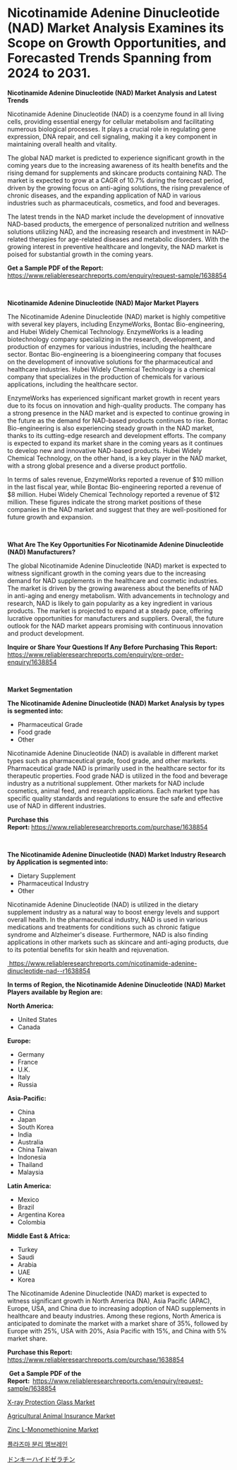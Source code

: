 <p><h1>Nicotinamide Adenine Dinucleotide (NAD) Market Analysis Examines its Scope on Growth Opportunities, and Forecasted Trends Spanning from 2024 to 2031.</h1></p><p><strong>Nicotinamide Adenine Dinucleotide (NAD) Market Analysis and Latest Trends</strong></p>
<p><p>Nicotinamide Adenine Dinucleotide (NAD) is a coenzyme found in all living cells, providing essential energy for cellular metabolism and facilitating numerous biological processes. It plays a crucial role in regulating gene expression, DNA repair, and cell signaling, making it a key component in maintaining overall health and vitality.</p><p>The global NAD market is predicted to experience significant growth in the coming years due to the increasing awareness of its health benefits and the rising demand for supplements and skincare products containing NAD. The market is expected to grow at a CAGR of 10.7% during the forecast period, driven by the growing focus on anti-aging solutions, the rising prevalence of chronic diseases, and the expanding application of NAD in various industries such as pharmaceuticals, cosmetics, and food and beverages.</p><p>The latest trends in the NAD market include the development of innovative NAD-based products, the emergence of personalized nutrition and wellness solutions utilizing NAD, and the increasing research and investment in NAD-related therapies for age-related diseases and metabolic disorders. With the growing interest in preventive healthcare and longevity, the NAD market is poised for substantial growth in the coming years.</p></p>
<p><strong>Get a Sample PDF of the Report:&nbsp;</strong> <a href="https://www.reliableresearchreports.com/enquiry/request-sample/1638854">https://www.reliableresearchreports.com/enquiry/request-sample/1638854</a></p>
<p>&nbsp;</p>
<p><strong>Nicotinamide Adenine Dinucleotide (NAD) Major Market Players</strong></p>
<p><p>The Nicotinamide Adenine Dinucleotide (NAD) market is highly competitive with several key players, including EnzymeWorks, Bontac Bio-engineering, and Hubei Widely Chemical Technology. EnzymeWorks is a leading biotechnology company specializing in the research, development, and production of enzymes for various industries, including the healthcare sector. Bontac Bio-engineering is a bioengineering company that focuses on the development of innovative solutions for the pharmaceutical and healthcare industries. Hubei Widely Chemical Technology is a chemical company that specializes in the production of chemicals for various applications, including the healthcare sector.</p><p>EnzymeWorks has experienced significant market growth in recent years due to its focus on innovation and high-quality products. The company has a strong presence in the NAD market and is expected to continue growing in the future as the demand for NAD-based products continues to rise. Bontac Bio-engineering is also experiencing steady growth in the NAD market, thanks to its cutting-edge research and development efforts. The company is expected to expand its market share in the coming years as it continues to develop new and innovative NAD-based products. Hubei Widely Chemical Technology, on the other hand, is a key player in the NAD market, with a strong global presence and a diverse product portfolio.</p><p>In terms of sales revenue, EnzymeWorks reported a revenue of $10 million in the last fiscal year, while Bontac Bio-engineering reported a revenue of $8 million. Hubei Widely Chemical Technology reported a revenue of $12 million. These figures indicate the strong market positions of these companies in the NAD market and suggest that they are well-positioned for future growth and expansion.</p></p>
<p>&nbsp;</p>
<p><strong>What Are The Key Opportunities For Nicotinamide Adenine Dinucleotide (NAD) Manufacturers?</strong></p>
<p><p>The global Nicotinamide Adenine Dinucleotide (NAD) market is expected to witness significant growth in the coming years due to the increasing demand for NAD supplements in the healthcare and cosmetic industries. The market is driven by the growing awareness about the benefits of NAD in anti-aging and energy metabolism. With advancements in technology and research, NAD is likely to gain popularity as a key ingredient in various products. The market is projected to expand at a steady pace, offering lucrative opportunities for manufacturers and suppliers. Overall, the future outlook for the NAD market appears promising with continuous innovation and product development.</p></p>
<p><strong>Inquire or Share Your Questions If Any Before Purchasing This Report:</strong> <a href="https://www.reliableresearchreports.com/enquiry/pre-order-enquiry/1638854">https://www.reliableresearchreports.com/enquiry/pre-order-enquiry/1638854</a></p>
<p>&nbsp;</p>
<p><strong>Market Segmentation</strong></p>
<p><strong>The Nicotinamide Adenine Dinucleotide (NAD) Market Analysis by types is segmented into:</strong></p>
<p><ul><li>Pharmaceutical Grade</li><li>Food grade</li><li>Other</li></ul></p>
<p><p>Nicotinamide Adenine Dinucleotide (NAD) is available in different market types such as pharmaceutical grade, food grade, and other markets. Pharmaceutical grade NAD is primarily used in the healthcare sector for its therapeutic properties. Food grade NAD is utilized in the food and beverage industry as a nutritional supplement. Other markets for NAD include cosmetics, animal feed, and research applications. Each market type has specific quality standards and regulations to ensure the safe and effective use of NAD in different industries.</p></p>
<p><strong>Purchase this Report:&nbsp;</strong><a href="https://www.reliableresearchreports.com/purchase/1638854">https://www.reliableresearchreports.com/purchase/1638854</a></p>
<p>&nbsp;</p>
<p><strong>The Nicotinamide Adenine Dinucleotide (NAD) Market Industry Research by Application is segmented into:</strong></p>
<p><ul><li>Dietary Supplement</li><li>Pharmaceutical Industry</li><li>Other</li></ul></p>
<p><p>Nicotinamide Adenine Dinucleotide (NAD) is utilized in the dietary supplement industry as a natural way to boost energy levels and support overall health. In the pharmaceutical industry, NAD is used in various medications and treatments for conditions such as chronic fatigue syndrome and Alzheimer's disease. Furthermore, NAD is also finding applications in other markets such as skincare and anti-aging products, due to its potential benefits for skin health and rejuvenation.</p></p>
<p><a href="https://www.reliableresearchreports.com/nicotinamide-adenine-dinucleotide-nad--r1638854">&nbsp;https://www.reliableresearchreports.com/nicotinamide-adenine-dinucleotide-nad--r1638854</a></p>
<p><strong>In terms of Region, the Nicotinamide Adenine Dinucleotide (NAD) Market Players available by Region are:</strong></p>
<p>
    <p> <strong> North America: </strong>
        <ul>
            <li>United States</li>
            <li>Canada</li>
        </ul>
        </p> 
    <p> <strong> Europe: </strong>
        <ul>
            <li>Germany</li>
            <li>France</li>
            <li>U.K.</li>
            <li>Italy</li>
            <li>Russia</li>
        </ul>
        </p> 
    <p> <strong> Asia-Pacific: </strong>
        <ul>
            <li>China</li>
            <li>Japan</li>
            <li>South Korea</li>
            <li>India</li>
            <li>Australia</li>
            <li>China Taiwan</li>
            <li>Indonesia</li>
            <li>Thailand</li>
            <li>Malaysia</li>
        </ul>
        </p> 
    <p> <strong> Latin America: </strong>
        <ul>
            <li>Mexico</li>
            <li>Brazil</li>
            <li>Argentina Korea</li>
            <li>Colombia</li>
        </ul>
        </p> 
    <p> <strong> Middle East & Africa: </strong>
        <ul>
            <li>Turkey</li>
            <li>Saudi</li>
            <li>Arabia</li>
            <li>UAE</li>
            <li>Korea</li>
        </ul>
    </p>
    </p>
<p><p>The Nicotinamide Adenine Dinucleotide (NAD) market is expected to witness significant growth in North America (NA), Asia Pacific (APAC), Europe, USA, and China due to increasing adoption of NAD supplements in healthcare and beauty industries. Among these regions, North America is anticipated to dominate the market with a market share of 35%, followed by Europe with 25%, USA with 20%, Asia Pacific with 15%, and China with 5% market share.</p></p>
<p><strong>Purchase this Report: </strong><a href="https://www.reliableresearchreports.com/purchase/1638854">https://www.reliableresearchreports.com/purchase/1638854</a></p>
<p>&nbsp;<strong>Get a Sample PDF of the Report:&nbsp;&nbsp;</strong><a href="https://www.reliableresearchreports.com/enquiry/request-sample/1638854">https://www.reliableresearchreports.com/enquiry/request-sample/1638854</a></p>
<p><strong></strong></p>
<p><p><a href="https://issuu.com/reportprime-2/docs/x-ray-protection-glass-market-size-2030.pptx">X-ray Protection Glass Market</a></p><p><a href="https://www.linkedin.com/pulse/agricultural-animal-insurance-market-insight-trends-growth-mrxwe">Agricultural Animal Insurance Market</a></p><p><a href="https://github.com/Sarissaschmalingtr6fz2739/Market-Research-Report-List-2/blob/main/zinc-l-monomethionine-market.md">Zinc L-Monomethionine Market</a></p><p><a href="https://github.com/wallacBahrtyinger567686/Market-Research-Report-List-1/blob/main/909484259184.md">플라즈마 분리 멤브레인</a></p><p><a href="https://github.com/FrancoWeber2023/Market-Research-Report-List-1/blob/main/421346859190.md">ドンキーハイドゼラチン</a></p></p>